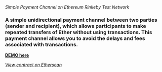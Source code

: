 *Simple Payment Channel on Ethereum Rinkeby Test Network*

### A simple unidirectional payment channel between two parties (sender and recipient), which allows participants to make repeated transfers of Ether without using transactions. This payment channel allows you to avoid the delays and fees associated with transactions. 

**[DEMO here](https://ziweidream.github.io/simple-payment-channel-ethereum/)**

*[View contract on Etherscan](https://rinkeby.etherscan.io/address/0x097ad6f78bb483fe2d45b19e1560731e9a465547)*


